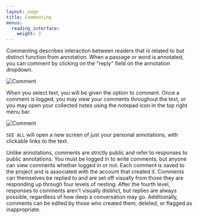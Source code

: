 ```yaml
---
layout: page
title: Commenting
menus:
  reading_interface:
    weight: 3
---
```


Commenting describes interaction between readers that is related to but distinct function from annotation. When a passage or word is annotated, you can comment by clicking on the "reply" field on the annotation dropdown.

![Comment](/docs/assets/reading/annotationcomment.png)

When you select text, you will be given the option to comment. Once a comment is logged, you may view your comments throughout the text, or you may open your collected notes using the notepad icon in the top right menu bar.

![Comment](/docs/assets/reading/comment3.png)

`SEE ALL` will open a new screen of just your personal annotations, with clickable links to the text.


Unlike annotations, comments are strictly public and refer to responses to public annotations. You must be logged in to write comments, but anyone can view comments whether logged in or not. Each comment is saved to the project and is associated with the account that created it. Comments can themselves be replied to and are set off visually from those they are responding up through four levels of nesting. After the fourth level, responses to comments aren't visually distinct, but replies are always possible, regardless of how deep a conversation may go. Additionally, comments can be edited by those who created them, deleted, or flagged as inappropriate.
